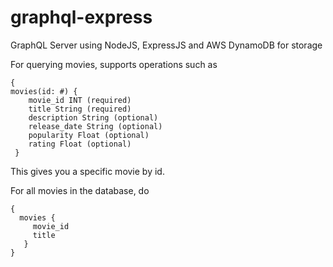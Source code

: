 # graphql-express

GraphQL Server using NodeJS, ExpressJS and AWS DynamoDB for storage


For querying movies, supports operations such as 
```
{
movies(id: #) {
    movie_id INT (required)
    title String (required)
    description String (optional)
    release_date String (optional)
    popularity Float (optional)
    rating Float (optional)
 }
```
This gives you a specific movie by id.

For all movies in the database, do 
```
{
  movies {
     movie_id
     title
   }
}
```
